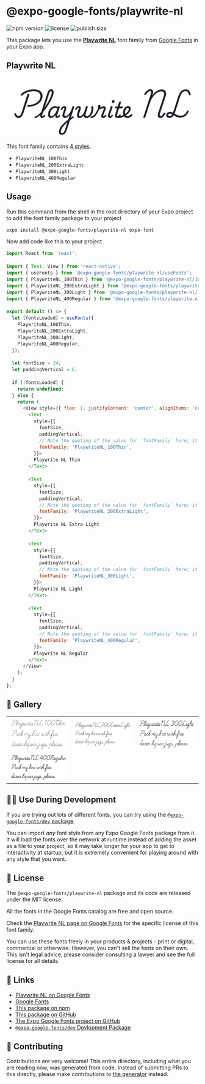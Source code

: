 # @expo-google-fonts/playwrite-nl

![npm version](https://flat.badgen.net/npm/v/@expo-google-fonts/playwrite-nl)
![license](https://flat.badgen.net/github/license/expo/google-fonts)
![publish size](https://flat.badgen.net/packagephobia/install/@expo-google-fonts/playwrite-nl)

This package lets you use the [**Playwrite NL**](https://fonts.google.com/specimen/Playwrite+NL) font family from [Google Fonts](https://fonts.google.com/) in your Expo app.

## Playwrite NL

![Playwrite NL](./font-family.png)

This font family contains [4 styles](#-gallery).

- `PlaywriteNL_100Thin`
- `PlaywriteNL_200ExtraLight`
- `PlaywriteNL_300Light`
- `PlaywriteNL_400Regular`

## Usage

Run this command from the shell in the root directory of your Expo project to add the font family package to your project
```sh
expo install @expo-google-fonts/playwrite-nl expo-font
```

Now add code like this to your project
```js
import React from 'react';

import { Text, View } from 'react-native';
import { useFonts } from '@expo-google-fonts/playwrite-nl/useFonts';
import { PlaywriteNL_100Thin } from '@expo-google-fonts/playwrite-nl/100Thin';
import { PlaywriteNL_200ExtraLight } from '@expo-google-fonts/playwrite-nl/200ExtraLight';
import { PlaywriteNL_300Light } from '@expo-google-fonts/playwrite-nl/300Light';
import { PlaywriteNL_400Regular } from '@expo-google-fonts/playwrite-nl/400Regular';

export default () => {
  let [fontsLoaded] = useFonts({
    PlaywriteNL_100Thin,
    PlaywriteNL_200ExtraLight,
    PlaywriteNL_300Light,
    PlaywriteNL_400Regular,
  });

  let fontSize = 24;
  let paddingVertical = 6;

  if (!fontsLoaded) {
    return undefined;
  } else {
    return (
      <View style={{ flex: 1, justifyContent: 'center', alignItems: 'center' }}>
        <Text
          style={{
            fontSize,
            paddingVertical,
            // Note the quoting of the value for `fontFamily` here; it expects a string!
            fontFamily: 'PlaywriteNL_100Thin',
          }}>
          Playwrite NL Thin
        </Text>

        <Text
          style={{
            fontSize,
            paddingVertical,
            // Note the quoting of the value for `fontFamily` here; it expects a string!
            fontFamily: 'PlaywriteNL_200ExtraLight',
          }}>
          Playwrite NL Extra Light
        </Text>

        <Text
          style={{
            fontSize,
            paddingVertical,
            // Note the quoting of the value for `fontFamily` here; it expects a string!
            fontFamily: 'PlaywriteNL_300Light',
          }}>
          Playwrite NL Light
        </Text>

        <Text
          style={{
            fontSize,
            paddingVertical,
            // Note the quoting of the value for `fontFamily` here; it expects a string!
            fontFamily: 'PlaywriteNL_400Regular',
          }}>
          Playwrite NL Regular
        </Text>
      </View>
    );
  }
};

```

## 🔡 Gallery


||||
|-|-|-|
|![PlaywriteNL_100Thin](.//100Thin/PlaywriteNL_100Thin.ttf.png)|![PlaywriteNL_200ExtraLight](.//200ExtraLight/PlaywriteNL_200ExtraLight.ttf.png)|![PlaywriteNL_300Light](.//300Light/PlaywriteNL_300Light.ttf.png)||
|![PlaywriteNL_400Regular](.//400Regular/PlaywriteNL_400Regular.ttf.png)||||


## 👩‍💻 Use During Development

If you are trying out lots of different fonts, you can try using the [`@expo-google-fonts/dev` package](https://github.com/freeboub/google-fonts/tree/master/font-packages/dev#readme).

You can import *any* font style from any Expo Google Fonts package from it. It will load the fonts
over the network at runtime instead of adding the asset as a file to your project, so it may take longer
for your app to get to interactivity at startup, but it is extremely convenient
for playing around with any style that you want.

## 📖 License

The `@expo-google-fonts/playwrite-nl` package and its code are released under the MIT license.

All the fonts in the Google Fonts catalog are free and open source.

Check the [Playwrite NL page on Google Fonts](https://fonts.google.com/specimen/Playwrite+NL) for the specific license of this font family.

You can use these fonts freely in your products & projects - print or digital, commercial or otherwise. However, you can't sell the fonts on their own. This isn't legal advice, please consider consulting a lawyer and see the full license for all details.

## 🔗 Links

- [Playwrite NL on Google Fonts](https://fonts.google.com/specimen/Playwrite+NL)
- [Google Fonts](https://fonts.google.com/)
- [This package on npm](https://www.npmjs.com/package/@expo-google-fonts/playwrite-nl)
- [This package on GitHub](https://github.com/freeboub/google-fonts/tree/master/font-packages/playwrite-nl)
- [The Expo Google Fonts project on GitHub](https://github.com/freeboub/google-fonts)
- [`@expo-google-fonts/dev` Devlopment Package](https://github.com/freeboub/google-fonts/tree/master/font-packages/dev)

## 🤝 Contributing

Contributions are very welcome! This entire directory, including what you are reading now, was generated from code. Instead of submitting PRs to this directly, please make contributions to [the generator](https://github.com/freeboub/google-fonts/tree/master/packages/generator) instead.
